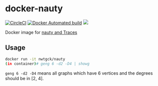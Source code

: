 # docker-nauty
[![CircleCI](https://circleci.com/gh/nwtgck/nauty-dockerfile.svg?style=shield)](https://circleci.com/gh/nwtgck/nauty-dockerfile) [![Docker Automated build](https://img.shields.io/docker/automated/nwtgck/nauty.svg)](https://hub.docker.com/r/nwtgck/nauty/) [![](https://images.microbadger.com/badges/image/nwtgck/nauty.svg)](https://microbadger.com/images/nwtgck/nauty "Get your own image badge on microbadger.com")

Docker image for [nauty and Traces](http://pallini.di.uniroma1.it/)

## Usage

```bash
docker run -it nwtgck/nauty
(in container)# geng 6 -d2 -D4 | showg
```

`geng 6 -d2 -D4` means all graphs which have 6 vertices and the degrees should be in [2, 4].
